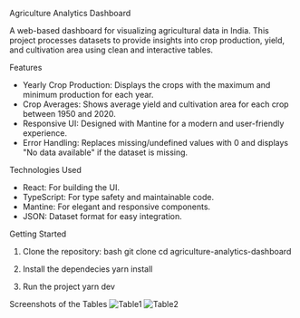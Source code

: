  Agriculture Analytics Dashboard

A web-based dashboard for visualizing agricultural data in India. This project processes datasets to provide insights into crop production, yield, and cultivation area using clean and interactive tables.

 Features
- Yearly Crop Production: Displays the crops with the maximum and minimum production for each year.
- Crop Averages: Shows average yield and cultivation area for each crop between 1950 and 2020.
- Responsive UI: Designed with Mantine for a modern and user-friendly experience.
- Error Handling: Replaces missing/undefined values with 0 and displays "No data available" if the dataset is missing.

Technologies Used
- React: For building the UI.
- TypeScript: For type safety and maintainable code.
- Mantine: For elegant and responsive components.
- JSON: Dataset format for easy integration.

 Getting Started
 
1. Clone the repository:
   bash
   git clone <repository-url>
   cd agriculture-analytics-dashboard
   
2. Install the dependecies
   yarn install
   
3. Run the project
   yarn dev

 Screenshots of the Tables
     ![Table1](https://github.com/user-attachments/assets/d5e16ce4-fe28-4a5b-9b9a-defb7feb9166)
   ![Table2](https://github.com/user-attachments/assets/dae9c7f4-430b-4422-9e1b-8d08a587729d)



